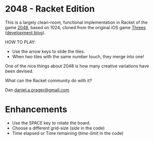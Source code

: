 2048 - Racket Edition
=====================

This is a largely clean-room, functional implementation in Racket of the game [2048](http://gabrielecirulli.github.io/2048/), based on 1024, 
cloned from the original iOS game [Threes](https://itunes.apple.com/us/app/threes!/id779157948?mt=8) 
([development blog](http://asherv.com/threes/threemails/)).

HOW TO PLAY: 
* Use the arrow keys to slide the tiles. 
* When two tiles with the same number touch, they merge into one!

One of the nice things about 2048 is how many creative variations have been devised. 

What can the Racket community do with it?


Dan <daniel.a.prager@gmail.com>


Enhancements
============
* Use the SPACE key to rotate the board.
* Choose a different grid-size (*side* in the code)
* Time elapsed or Time remaining (*time-limit* in the code)